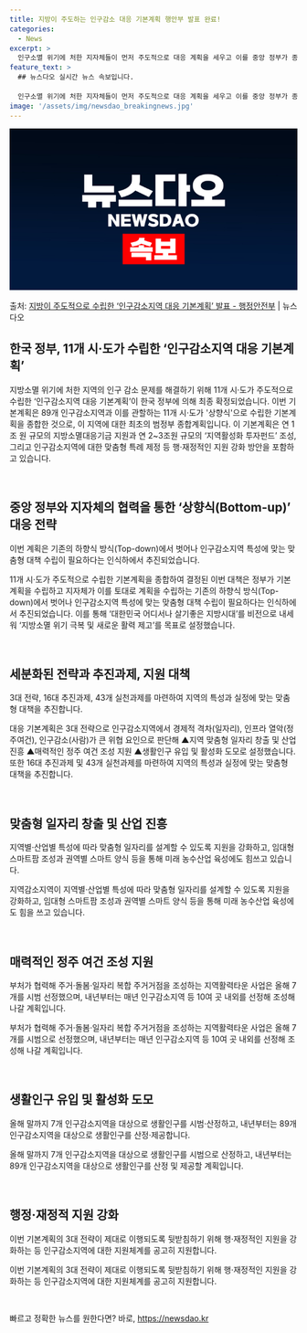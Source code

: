 ```yaml
---
title: 지방이 주도하는 인구감소 대응 기본계획 행안부 발표 완료!
categories:
  - News
excerpt: >
  인구소멸 위기에 처한 지자체들이 먼저 주도적으로 대응 계획을 세우고 이를 중앙 정부가 종합해 지원하는 제1차…
feature_text: >
  ## 뉴스다오 실시간 뉴스 속보입니다.

  인구소멸 위기에 처한 지자체들이 먼저 주도적으로 대응 계획을 세우고 이를 중앙 정부가 종합해 지원하는 제1차…
image: '/assets/img/newsdao_breakingnews.jpg'
---
```


![뉴스다오 속보](/assets/img/newsdao_breakingnews.jpg)

<p>출처: <a href="https://newsdao.kr/2821" rel="dofollow">지방이 주도적으로 수립한 ‘인구감소지역 대응 기본계획’ 발표 - 행정안전부</a> | 뉴스다오</p>

<h2 data-ke-size="size26">한국 정부, 11개 시·도가 수립한 ‘인구감소지역 대응 기본계획’</h2>
<p data-ke-size="size16"></p>
지방소멸 위기에 처한 지역의 인구 감소 문제를 해결하기 위해 11개 시·도가 주도적으로 수립한 ‘인구감소지역 대응 기본계획’이 한국 정부에 의해 최종 확정되었습니다. 이번 기본계획은 89개 인구감소지역과 이를 관할하는 11개 시·도가 '상향식'으로 수립한 기본계획을 종합한 것으로, 이 지역에 대한 최초의 범정부 종합계획입니다. 이 기본계획은 연 1조 원 규모의 지방소멸대응기금 지원과 연 2~3조원 규모의 ‘지역활성화 투자펀드’ 조성, 그리고 인구감소지역에 대한 맞춤형 특례 제정 등 행·재정적인 지원 강화 방안을 포함하고 있습니다.
<p data-ke-size="size16">&nbsp;</p>

<h2 data-ke-size="size24">중앙 정부와 지자체의 협력을 통한 ‘상향식(Bottom-up)’ 대응 전략</h2>
<p data-ke-size="size16">이번 계획은 기존의 하향식 방식(Top-down)에서 벗어나 인구감소지역 특성에 맞는 맞춤형 대책 수립이 필요하다는 인식하에서 추진되었습니다.</p>
11개 시·도가 주도적으로 수립한 기본계획을 종합하여 결정된 이번 대책은 정부가 기본계획을 수립하고 지자체가 이를 토대로 계획을 수립하는 기존의 하향식 방식(Top-down)에서 벗어나 인구감소지역 특성에 맞는 맞춤형 대책 수립이 필요하다는 인식하에서 추진되었습니다. 이를 통해 ‘대한민국 어디서나 살기좋은 지방시대’를 비전으로 내세워 ‘지방소멸 위기 극복 및 새로운 활력 제고’를 목표로 설정했습니다.
<p data-ke-size="size16">&nbsp;</p>

<h2 data-ke-size="size24">세분화된 전략과 추진과제, 지원 대책</h2>
<p data-ke-size="size16">3대 전략, 16대 추진과제, 43개 실천과제를 마련하여 지역의 특성과 실정에 맞는 맞춤형 대책을 추진합니다.</p>
대응 기본계획은 3대 전략으로 인구감소지역에서 경제적 격차(일자리), 인프라 열악(정주여건), 인구감소(사람)가 큰 위협 요인으로 판단해 ▲지역 맞춤형 일자리 창출 및 산업 진흥 ▲매력적인 정주 여건 조성 지원 ▲생활인구 유입 및 활성화 도모로 설정했습니다. 또한 16대 추진과제 및 43개 실천과제를 마련하여 지역의 특성과 실정에 맞는 맞춤형 대책을 추진합니다.
<p data-ke-size="size16">&nbsp;</p>

<h2 data-ke-size="size24">맞춤형 일자리 창출 및 산업 진흥</h2>
<p data-ke-size="size16">지역별·산업별 특성에 따라 맞춤형 일자리를 설계할 수 있도록 지원을 강화하고, 임대형 스마트팜 조성과 권역별 스마트 양식 등을 통해 미래 농수산업 육성에도 힘쓰고 있습니다.</p>
지역감소지역이 지역별·산업별 특성에 따라 맞춤형 일자리를 설계할 수 있도록 지원을 강화하고, 임대형 스마트팜 조성과 권역별 스마트 양식 등을 통해 미래 농수산업 육성에도 힘을 쓰고 있습니다.
<p data-ke-size="size16">&nbsp;</p>

<h2 data-ke-size="size24">매력적인 정주 여건 조성 지원</h2>
<p data-ke-size="size16">부처가 협력해 주거·돌봄·일자리 복합 주거거점을 조성하는 지역활력타운 사업은 올해 7개를 시범 선정했으며, 내년부터는 매년 인구감소지역 등 10여 곳 내외를 선정해 조성해 나갈 계획입니다.</p>
부처가 협력해 주거·돌봄·일자리 복합 주거거점을 조성하는 지역활력타운 사업은 올해 7개를 시범으로 선정했으며, 내년부터는 매년 인구감소지역 등 10여 곳 내외를 선정해 조성해 나갈 계획입니다.
<p data-ke-size="size16">&nbsp;</p>

<h2 data-ke-size="size24">생활인구 유입 및 활성화 도모</h2>
<p data-ke-size="size16">올해 말까지 7개 인구감소지역을 대상으로 생활인구를 시범·산정하고, 내년부터는 89개 인구감소지역을 대상으로 생활인구를 산정·제공합니다.</p>
올해 말까지 7개 인구감소지역을 대상으로 생활인구를 시범으로 산정하고, 내년부터는 89개 인구감소지역을 대상으로 생활인구를 산정 및 제공할 계획입니다.
<p data-ke-size="size16">&nbsp;</p>

<h2 data-ke-size="size24">행정·재정적 지원 강화</h2>
<p data-ke-size="size16">이번 기본계획의 3대 전략이 제대로 이행되도록 뒷받침하기 위해 행·재정적인 지원을 강화하는 등 인구감소지역에 대한 지원체계를 공고히 지원합니다.</p>
이번 기본계획의 3대 전략이 제대로 이행되도록 뒷받침하기 위해 행·재정적인 지원을 강화하는 등 인구감소지역에 대한 지원체계를 공고히 지원합니다.
<p data-ke-size="size16">&nbsp;</p>

<p data-ke-size="size16"></p> 

빠르고 정확한 뉴스를 원한다면? 바로, <a href="https://newsdao.kr" rel="dofollow">https://newsdao.kr</a>


    
